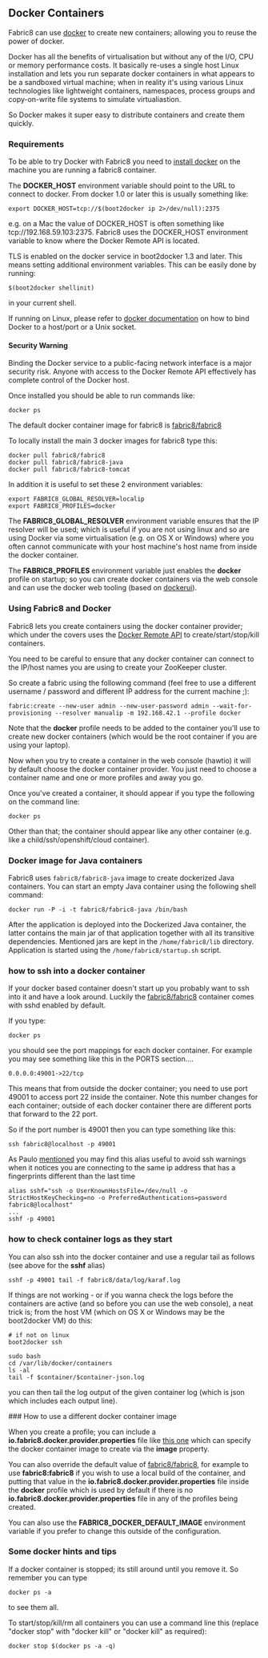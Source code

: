 ## Docker Containers

Fabric8 can use [docker](http://docker.io/) to create new containers; allowing you to reuse the power of docker.

Docker has all the benefits of virtualisation but without any of the I/O, CPU or memory performance costs. It basically re-uses a single host Linux installation and lets you run separate docker containers in what appears to be a sandboxed virtual machine; when in reality it's using various Linux technologies like lightweight containers, namespaces, process groups and copy-on-write file systems to simulate virtualiastion.

So Docker makes it super easy to distribute containers and create them quickly.

### Requirements

To be able to try Docker with Fabric8 you need to [install docker](https://www.docker.io/gettingstarted/#h_installation) on the machine you are running a fabric8 container.

The **DOCKER_HOST** environment variable should point to the URL to connect to docker. From docker 1.0 or later this is usually something like:

    export DOCKER_HOST=tcp://$(boot2docker ip 2>/dev/null):2375

e.g. on a Mac the value of DOCKER_HOST is often something like tcp://192.168.59.103:2375. Fabric8 uses the DOCKER_HOST environment variable to know where the Docker Remote API is located.

TLS is enabled on the docker service in boot2docker 1.3 and later. This means setting additional environment variables. This can be easily done by running:

    $(boot2docker shellinit)

in your current shell.

If running on Linux, please refer to [docker documentation](https://docs.docker.com/articles/basics/#bind-docker-to-another-hostport-or-a-unix-socket) on how to bind Docker to a host/port or a Unix socket.

#### Security Warning

Binding the Docker service to a public-facing network interface is a major security risk. Anyone with access to the Docker Remote API effectively has complete control of the Docker host.

Once installed you should be able to run commands like:

    docker ps

The default docker container image for fabric8 is [fabric8/fabric8](https://index.docker.io/u/fabric8/fabric8/)

To locally install the main 3 docker images for fabric8 type this:

    docker pull fabric8/fabric8
    docker pull fabric8/fabric8-java
    docker pull fabric8/fabric8-tomcat

In addition it is useful to set these 2 environment variables:

    export FABRIC8_GLOBAL_RESOLVER=localip
    export FABRIC8_PROFILES=docker

The **FABRIC8_GLOBAL_RESOLVER** environment variable ensures that the IP resolver will be used; which is useful if you are not using linux and so are using Docker via some virtualisation (e.g. on OS X or Windows) where you often cannot communicate with your host machine's host name from inside the docker container.

The **FABRIC8_PROFILES** environment variable just enables the **docker** profile on startup; so you can create docker containers via the web console and can use the docker web tooling (based on [dockerui](https://github.com/crosbymichael/dockerui)).

### Using Fabric8 and Docker

Fabric8 lets you create containers using the docker container provider; which under the covers uses the [Docker Remote API](http://docs.docker.io/en/latest/reference/api/docker_remote_api/) to create/start/stop/kill containers.

You need to be careful to ensure that any docker container can connect to the IP/host names you are using to create your ZooKeeper cluster.

So create a fabric using the following command (feel free to use a different username / password and different IP address for the current machine ;):

    fabric:create --new-user admin --new-user-password admin --wait-for-provisioning --resolver manualip -m 192.168.42.1 --profile docker

Note that the **docker** profile needs to be added to the container you'll use to create new docker containers (which would be the root container if you are using your laptop).

Now when you try to create a container in the web console (hawtio) it will by default choose the docker container provider. You just need to choose a container name and one or more profiles and away you go.

Once you've created a container, it should appear if you type the following on the command line:

    docker ps

Other than that; the container should appear like any other container (e.g. like a child/ssh/openshift/cloud container).

### Docker image for Java containers

Fabric8 uses `fabric8/fabric8-java` image to create dockerized Java containers. You can start an empty Java container using 
the following shell command:

    docker run -P -i -t fabric8/fabric8-java /bin/bash
    
After the application is deployed into the Dockerized Java container, the latter contains the main jar of that application 
together with all its transitive dependencies. Mentioned jars are kept in the `/home/fabric8/lib` directory. Application
is started using the `/home/fabric8/startup.sh` script.

### how to ssh into a docker container

If your docker based container doesn't start up you probably want to ssh into it and have a look around. Luckily the [fabric8/fabric8](https://index.docker.io/u/fabric8/fabric8/) container comes with sshd enabled by default.

If you type:

    docker ps

you should see the port mappings for each docker container. For example you may see something like this in the PORTS section....

    0.0.0.0:49001->22/tcp

This means that from outside the docker container; you need to use port 49001 to access port 22 inside the container. Note this number changes for each container; outside of each docker container there are different ports that forward to the 22 port.

So if the port number is 49001 then you can type something like this:

    ssh fabric8@localhost -p 49001

As Paulo [mentioned](https://github.com/paoloantinori/dockerfiles/blob/master/centos/fuse/README.md#suggestions) you may find this alias useful to avoid ssh warnings when it notices you are connecting to the same ip address that has a fingerprints different than the last time

    alias sshf="ssh -o UserKnownHostsFile=/dev/null -o StrictHostKeyChecking=no -o PreferredAuthentications=password fabric8@localhost"
    ...
    sshf -p 49001

### how to check container logs as they start

You can also ssh into the docker container and use a regular tail as follows (see above for the **sshf** alias)

    sshf -p 49001 tail -f fabric8/data/log/karaf.log

If things are not working - or if you wanna check the logs before the containers are active (and so before you can use the web console), a neat trick is; from the host VM (which on OS X or Windows may be the boot2docker VM) do this:

    # if not on linux
    boot2docker ssh

    sudo bash
    cd /var/lib/docker/containers
    ls -al
    tail -f $container/$container-json.log

you can then tail the log output of the given container log (which is json which includes each output line).

### How to use a different docker container image

When you create a profile; you can include a **io.fabric8.docker.provider.properties** file like [this one](https://github.com/jstrachan/fabric8/blob/675/fabric/fabric8-karaf/src/main/resources/distro/fabric/import/fabric/profiles/docker.profile/io.fabric8.docker.provider.properties#L23) which can specify the docker container image to create via the **image** property.

You can also override the default value of [fabric8/fabric8](https://index.docker.io/u/fabric8/fabric8/), for example to use **fabric8:fabric8** if you wish to use a local build of the container, and putting that value in the **io.fabric8.docker.provider.properties** file inside the **docker** profile which is used by default if there is no **io.fabric8.docker.provider.properties** file in any of the profiles being created.

You can also use the **FABRIC8_DOCKER_DEFAULT_IMAGE** environment variable if you prefer to change this outside of the configuration.

### Some docker hints and tips

If a docker container is stopped; its still around until you remove it. So remember you can type

    docker ps -a

to see them all.

To start/stop/kill/rm all containers you can use a command line this (replace "docker stop" with "docker kill" or "docker kill" as required):

    docker stop $(docker ps -a -q)
